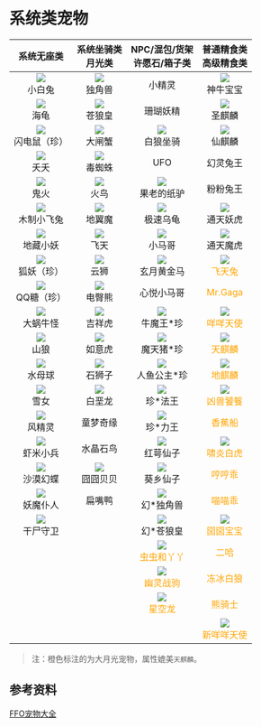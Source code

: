 # 系统类宠物

|                         系统无座类                         |                 系统坐骑类<br/>月光类                  |               NPC/混包/货架<br/>许愿石/箱子类                |                  普通精食类<br/>高级精食类                   |
| :--------------------------------------------------------: | :----------------------------------------------------: | :----------------------------------------------------------: | :----------------------------------------------------------: |
|    ![](/static/images/game/chongwu/xbt.jpg)<br/>小白兔     |  ![](/static/images/game/chongwu/djs.jpg)<br/>独角兽   |                            小精灵                            |    ![](/static/images/game/chongwu/snbb.jpg)<br/>神牛宝宝    |
|      ![](/static/images/game/chongwu/hg.jpg)<br/>海龟      |  ![](/static/images/game/chongwu/clh.jpg)<br/>苍狼皇   |                           珊瑚妖精                           |     ![](/static/images/game/chongwu/sql.jpg)<br/>圣麒麟      |
| ![](/static/images/game/chongwu/sdsz.jpg)<br/>闪电鼠（珍） |  ![](/static/images/game/chongwu/dzx.jpg)<br/>大闸蟹   |    ![](/static/images/game/chongwu/blzj.png)<br/>白狼坐骑    |     ![](/static/images/game/chongwu/sql.jpg)<br/>仙麒麟      |
|      ![](/static/images/game/chongwu/yy.jpg)<br/>夭夭      |  ![](/static/images/game/chongwu/dzz.jpg)<br/>毒蜘蛛   |                             UFO                              |                           幻灵兔王                           |
|      ![](/static/images/game/chongwu/gh.jpg)<br/>鬼火      |    ![](/static/images/game/chongwu/hn.jpg)<br/>火鸟    |  ![](/static/images/game/chongwu/gldzl.png)<br/>果老的纸驴   |                           粉粉兔王                           |
| ![](/static/images/game/chongwu/mzxft.jpg)<br/>木制小飞兔  |  ![](/static/images/game/chongwu/dym.jpg)<br/>地翼魔   |    ![](/static/images/game/chongwu/jswg.png)<br/>极速乌龟    |   ![](/static/images/game/chongwu/ttyhmh.jpg)<br/>通天妖虎   |
|   ![](/static/images/game/chongwu/dzxy.jpg)<br/>地藏小妖   |    ![](/static/images/game/chongwu/ft.jpg)<br/>飞天    |     ![](/static/images/game/chongwu/djs.jpg)<br/>小马哥      |   ![](/static/images/game/chongwu/ttyhmh.jpg)<br/>通天魔虎   |
|  ![](/static/images/game/chongwu/hyz.jpg)<br/>狐妖（珍）   |    ![](/static/images/game/chongwu/ys.jpg)<br/>云狮    |  ![](/static/images/game/chongwu/xyhjm.jpg)<br/>玄月黄金马   | <span style="color:orange">![](/static/images/game/chongwu/ftt.jpg)<br/>飞天兔</span> |
|  ![](/static/images/game/chongwu/qqtz.jpg)<br/>QQ糖（珍）  |  ![](/static/images/game/chongwu/dtx.png)<br/>电臀熊   |                          心悦小马哥                          |          <span style="color:orange">Mr.Gaga</span>           |
|   ![](/static/images/game/chongwu/dwng.jpg)<br/>大蜗牛怪   |  ![](/static/images/game/chongwu/jxh.png)<br/>吉祥虎   |   ![](/static/images/game/chongwu/nmwz.jpg)<br/>牛魔王*珍    | <span style="color:orange">![](/static/images/game/chongwu/mmts.png)<br/>咩咩天使</span> |
|      ![](/static/images/game/chongwu/sl.jpg)<br/>山狼      |  ![](/static/images/game/chongwu/ryh.png)<br/>如意虎   |   ![](/static/images/game/chongwu/mtzz.jpg)<br/>魔天猪*珍    | <span style="color:orange">![](/static/images/game/chongwu/tdql.jpg)<br/>天麒麟</span> |
|    ![](/static/images/game/chongwu/smq.jpg)<br/>水母球     |  ![](/static/images/game/chongwu/ssz.png)<br/>石狮子   |  ![](/static/images/game/chongwu/rygzz.jpg)<br/>人鱼公主*珍  | <span style="color:orange">![](/static/images/game/chongwu/tdql.jpg)<br/>地麒麟</span> |
|      ![](/static/images/game/chongwu/xn.jpg)<br/>雪女      |  ![](/static/images/game/chongwu/bel.png)<br/>白垩龙   |    ![](/static/images/game/chongwu/zlwfw.jpg)<br/>珍*法王    | <span style="color:orange">![](/static/images/game/chongwu/xstt.png)<br/>凶兽饕餮</span> |
|    ![](/static/images/game/chongwu/fjl.jpg)<br/>风精灵     |                        童梦奇缘                        |    ![](/static/images/game/chongwu/zlwfw.jpg)<br/>珍*力王    |           <span style="color:orange">香蕉船</span>           |
|   ![](/static/images/game/chongwu/xmxb.jpg)<br/>虾米小兵   |                        水晶石鸟                        |    ![](/static/images/game/chongwu/hexz.jpg)<br/>红萼仙子    | <span style="color:orange">![](/static/images/game/chongwu/xybh.png)<br/>啸炎白虎</span> |
|   ![](/static/images/game/chongwu/smhd.jpg)<br/>沙漠幻蝶   | ![](/static/images/game/chongwu/jjbb.png)<br/>囧囧贝贝 |    ![](/static/images/game/chongwu/kxxz.jpg)<br/>葵乡仙子    |           <span style="color:orange">哼哼乖</span>           |
|   ![](/static/images/game/chongwu/ympr.jpg)<br/>妖魔仆人   |                         扁嘴鸭                         |    ![](/static/images/game/chongwu/djs.jpg)<br/>幻*独角兽    |           <span style="color:orange">喵喵乖</span>           |
|   ![](/static/images/game/chongwu/gssw.jpg)<br/>干尸守卫   |                         <br/>                          |    ![](/static/images/game/chongwu/clh.jpg)<br/>幻*苍狼皇    | <span style="color:orange">![](/static/images/game/chongwu/ggbb.png)<br/>囶囶宝宝</span> |
|                           <br/>                            |                         <br/>                          | <span style="color:orange">![](/static/images/game/chongwu/cchyy.png)<br/>虫虫和丫丫</span> |            <span style="color:orange">二哈</span>            |
|                           <br/>                            |                         <br/>                          | <span style="color:orange">![](/static/images/game/chongwu/ylzj.png)<br/>幽灵战驹</span> |          <span style="color:orange">冻冰白狼</span>          |
|                        <br/></span>                        |                         <br/>                          | <span style="color:orange">![](/static/images/game/chongwu/xkl.png)<br/>星空龙</span> |           <span style="color:orange">熊骑士</span>           |
|                           <br/>                            |                         <br/>                          |                            <br/>                             | <span style="color:orange">![](/static/images/game/chongwu/xmmts.png)<br/>新咩咩天使</span> |

>  注：橙色标注的为大月光宠物，属性媲美`天麒麟`。

## 参考资料

[FFO宠物大全](https://tieba.baidu.com/p/6210440676)